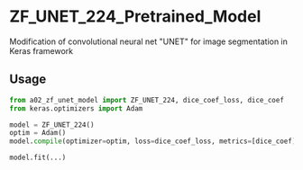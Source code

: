 # ZF_UNET_224_Pretrained_Model
Modification of convolutional neural net "UNET" for image segmentation in Keras framework

## Usage

```python
from a02_zf_unet_model import ZF_UNET_224, dice_coef_loss, dice_coef
from keras.optimizers import Adam

model = ZF_UNET_224()
optim = Adam()
model.compile(optimizer=optim, loss=dice_coef_loss, metrics=[dice_coef])

model.fit(...)
```
